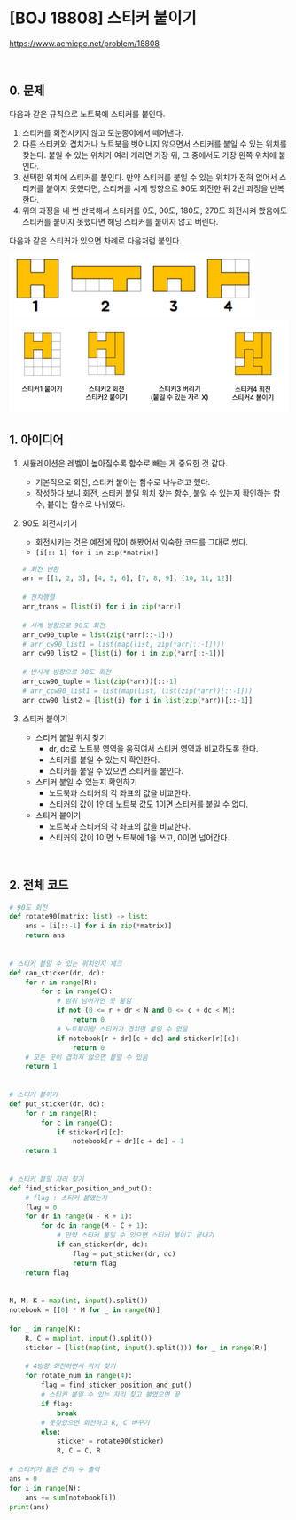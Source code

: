 # [BOJ 18808] 스티커 붙이기

https://www.acmicpc.net/problem/18808

<br/>

## 0. 문제

다음과 같은 규칙으로 노트북에 스티커를 붙인다.

1. 스티커를 회전시키지 않고 모눈종이에서 떼어낸다.
2. 다른 스티커와 겹치거나 노트북을 벗어나지 않으면서 스티커를 붙일 수 있는 위치를 찾는다. 붙일 수 있는 위치가 여러 개라면 가장 위, 그 중에서도 가장 왼쪽 위치에 붙인다.
3. 선택한 위치에 스티커를 붙인다. 만약 스티커를 붙일 수 있는 위치가 전혀 없어서 스티커를 붙이지 못했다면, 스티커를 시계 방향으로 90도 회전한 뒤 2번 과정을 반복한다.
4. 위의 과정을 네 번 반복해서 스티커를 0도, 90도, 180도, 270도 회전시켜 봤음에도 스티커를 붙이지 못했다면 해당 스티커를 붙이지 않고 버린다.



다음과 같은 스티커가 있으면 차례로 다음처럼 붙인다.

<img src="[BOJ 18808] 스티커 붙이기.assets/image-20220303171959602.png" alt="image-20220303171959602" style="zoom: 80%;" />



<img src="[BOJ 18808] 스티커 붙이기.assets/image-20220303172819004.png" alt="image-20220303172819004" style="zoom:80%;" />

<br/>

## 1. 아이디어

1. 시뮬레이션은 레벨이 높아질수록 함수로 빼는 게 중요한 것 같다.
   - 기본적으로 회전, 스티커 붙이는 함수로 나누려고 했다.
   - 작성하다 보니 회전, 스티커 붙일 위치 찾는 함수, 붙일 수 있는지 확인하는 함수, 붙이는 함수로 나뉘었다. 
   
2. 90도 회전시키기
   - 회전시키는 것은 예전에 많이 해봤어서 익숙한 코드를 그대로 썼다.
   - `[i[::-1] for i in zip(*matrix)]`
   
   ```python
   # 회전 변환
   arr = [[1, 2, 3], [4, 5, 6], [7, 8, 9], [10, 11, 12]]
   
   # 전치행렬
   arr_trans = [list(i) for i in zip(*arr)]
   
   # 시계 방향으로 90도 회전
   arr_cw90_tuple = list(zip(*arr[::-1]))
   # arr_cw90_list1 = list(map(list, zip(*arr[::-1])))
   arr_cw90_list2 = [list(i) for i in zip(*arr[::-1])]
   
   # 반시계 방향으로 90도 회전
   arr_ccw90_tuple = list(zip(*arr))[::-1]
   # arr_ccw90_list1 = list(map(list, list(zip(*arr))[::-1]))
   arr_ccw90_list2 = [list(i) for i in list(zip(*arr))[::-1]]
   ```
   
3. 스티커 붙이기
   - 스티커 붙일 위치 찾기
     - dr, dc로 노트북 영역을 움직여서 스티커 영역과 비교하도록 한다.
     - 스티커를 붙일 수 있는지 확인한다.
     - 스티커를 붙일 수 있으면 스티커를 붙인다.
   - 스티커 붙일 수 있는지 확인하기
     - 노트북과 스티커의 각 좌표의 값을 비교한다.
     - 스티커의 값이 1인데 노트북 값도 1이면 스티커를 붙일 수 없다.
   - 스티커 붙이기
     - 노트북과 스티커의 각 좌표의 값을 비교한다. 
     - 스티커의 값이 1이면 노트북에 1을 쓰고, 0이면 넘어간다.

<br/>

## 2. 전체 코드

```python
# 90도 회전
def rotate90(matrix: list) -> list:
    ans = [i[::-1] for i in zip(*matrix)]
    return ans


# 스티커 붙일 수 있는 위치인지 체크
def can_sticker(dr, dc):
    for r in range(R):
        for c in range(C):
            # 범위 넘어가면 못 붙임
            if not (0 <= r + dr < N and 0 <= c + dc < M):
                return 0
            # 노트북이랑 스티커가 겹치면 붙일 수 없음
            if notebook[r + dr][c + dc] and sticker[r][c]:
                return 0
    # 모든 곳이 겹치지 않으면 붙일 수 있음
    return 1


# 스티커 붙이기
def put_sticker(dr, dc):
    for r in range(R):
        for c in range(C):
            if sticker[r][c]:
                notebook[r + dr][c + dc] = 1
    return 1


# 스티커 붙일 자리 찾기
def find_sticker_position_and_put():
    # flag : 스티커 붙였는지
    flag = 0
    for dr in range(N - R + 1):
        for dc in range(M - C + 1):
            # 만약 스티커 붙일 수 있으면 스티커 붙이고 끝내기
            if can_sticker(dr, dc):
                flag = put_sticker(dr, dc)
                return flag
    return flag


N, M, K = map(int, input().split())
notebook = [[0] * M for _ in range(N)]

for _ in range(K):
    R, C = map(int, input().split())
    sticker = [list(map(int, input().split())) for _ in range(R)]

    # 4방향 회전하면서 위치 찾기
    for rotate_num in range(4):
        flag = find_sticker_position_and_put()
        # 스티커 붙일 수 있는 자리 찾고 붙였으면 끝
        if flag:
            break
        # 못찾았으면 회전하고 R, C 바꾸기
        else:
            sticker = rotate90(sticker)
            R, C = C, R

# 스티커가 붙은 칸의 수 출력
ans = 0
for i in range(N):
    ans += sum(notebook[i])
print(ans)
```

